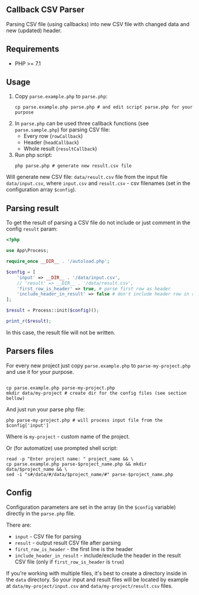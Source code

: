 ## Callback CSV Parser

Parsing CSV file (using callbacks) into new CSV file with changed data and new (updated) header.

## Requirements

- PHP >= 7.1

## Usage

1. Copy `parse.example.php` to `parse.php`:
    ```shell
    cp parse.example.php parse.php # and edit script parse.php for your purpose
    ```
2. In `parse.php` can be used three callback functions (see `parse.sample.php`) for parsing CSV file:
   - Every row (`rowCallback`)
   - Header (`headCallback`)
   - Whole result (`resultCallback`)
3. Run php script:
    ```shell
    php parse.php # generate new result.csv file
    ```
Will generate new CSV file: `data/result.csv` file from the input file `data/input.csv`, 
where `input.csv` and `result.csv` - csv filenames (set in the configuration array `$config`).

## Parsing result

To get the result of parsing a CSV file do not include or just comment in the config `result` param:

```php
<?php

use App\Process;

require_once __DIR__ . '/autoload.php';

$config = [
    'input' => __DIR__ . '/data/input.csv',
    // 'result' => __DIR__ . '/data/result.csv',
    'first_row_is_header' => true, # parse first row as header
    'include_header_in_result' => false # don't include header row in result
];

$result = Process::init($config)();

print_r($result);
```

In this case, the result file will not be written.

## Parsers files

For every new project just copy `parse.example.php` to `parse-my-project.php` and use it for your purpose.

```shell

cp parse.example.php parse-my-project.php 
mkdir data/my-project # create dir for the config files (see section bellow)
```

And just run your parse php file:

```shell
php parse-my-project.php # will process input file from the $config['input']
```

Where is `my-project` - custom name of the project.

Or (for automatize) use prompted shell script:

```shell
read -p "Enter project name: " project_name && \
cp parse.example.php parse-$project_name.php && mkdir data/$project_name && \
sed -i "s#/data/#/data/$project_name/#" parse-$project_name.php
```

## Config

Configuration parameters are set in the array (in the `$config` variable) directly in the `parse.php` file. 

There are:
- `input` - CSV file for parsing
- `result` - output result CSV file after parsing
- `first_row_is_header` - the first line is the header
- `include_header_in_result` - include/exclude the header in the result CSV file (only if `first_row_is_header` is `true`)

If you're working with multiple files, it's best to create a directory inside in the `data` directory. So your input and result files
will be located by example at `data/my-project/input.csv` and `data/my-project/result.csv` files.
